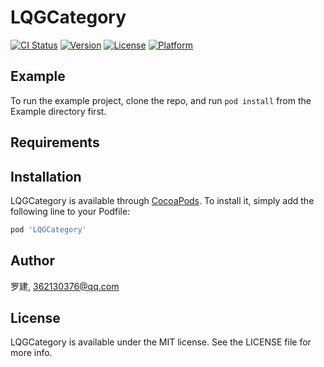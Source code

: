 # LQGCategory

[![CI Status](https://img.shields.io/travis/罗建/LQGCategory.svg?style=flat)](https://travis-ci.org/罗建/LQGCategory)
[![Version](https://img.shields.io/cocoapods/v/LQGCategory.svg?style=flat)](https://cocoapods.org/pods/LQGCategory)
[![License](https://img.shields.io/cocoapods/l/LQGCategory.svg?style=flat)](https://cocoapods.org/pods/LQGCategory)
[![Platform](https://img.shields.io/cocoapods/p/LQGCategory.svg?style=flat)](https://cocoapods.org/pods/LQGCategory)

## Example

To run the example project, clone the repo, and run `pod install` from the Example directory first.

## Requirements

## Installation

LQGCategory is available through [CocoaPods](https://cocoapods.org). To install
it, simply add the following line to your Podfile:

```ruby
pod 'LQGCategory'
```

## Author

罗建, 362130376@qq.com

## License

LQGCategory is available under the MIT license. See the LICENSE file for more info.
